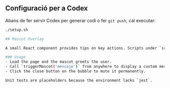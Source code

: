 ## Configuració per a Codex

Abans de fer servir Codex per generar codi o fer `git push`, cal executar:

```bash
./setup.sh

## Mascot Overlay

A small React component provides tips on key actions. Scripts under `src/components` and `src/hooks` load after React in `index.html`. The overlay can be muted and remembers the preference via `localStorage`.

### Usage
- Load the page and the mascot greets the user.
- Call `triggerMascot('mensaje')` from anywhere to display a custom message.
- Click the close button on the bubble to mute it permanently.

Unit tests are placeholders because the environment lacks `jest`.
